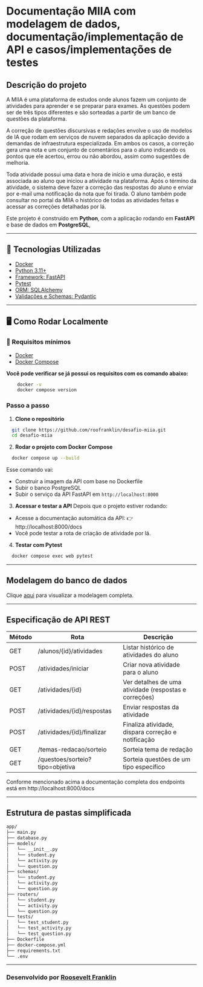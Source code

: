 # Documentação MIIA com modelagem de dados, documentação/implementação de API e casos/implementações de testes 

## Descrição do projeto

A MIIA é uma plataforma de estudos onde alunos fazem um conjunto de atividades para aprender e se preparar para exames. As questões podem ser de três tipos diferentes e são sorteadas a partir de um banco de questões da plataforma. 

A correção de questões discursivas e redações envolve o uso de modelos de IA que rodam em serviços de nuvem separados da aplicação devido a demandas de infraestrutura especializada. Em ambos os casos, a correção gera uma nota e um conjunto de comentários para o aluno indicando os pontos que ele acertou, errou ou não abordou, assim como sugestões de melhoria.

Toda atividade possui uma data e hora de início e uma duração, e está associada ao aluno que iniciou a atividade na plataforma. Após o término da atividade, o sistema deve fazer a correção das respostas do aluno e enviar por e-mail uma notificação da nota que foi tirada. O aluno também pode consultar no portal da MIIA o histórico de todas as atividades feitas e acessar as correções detalhadas por lá.

Este projeto é construído em **Python**, com a aplicação rodando em **FastAPI** e base de dados em **PostgreSQL**,

---

## 🚀 Tecnologias Utilizadas

- [Docker](https://www.docker.com/)
- [Python 3.11+](https://www.python.org/downloads/release/python-3110/)
- [Framework: FastAPI](https://fastapi.tiangolo.com/)
- [Pytest](https://docs.pytest.org/en/stable/)
- [ORM: SQLAlchemy](https://www.sqlalchemy.org/)
- [Validações e Schemas: Pydantic](https://docs.pydantic.dev/latest/)

---

## 🖥️ Como Rodar Localmente

### 🔧 Requisitos mínimos

- [Docker](https://www.docker.com/)
- [Docker Compose](https://docs.docker.com/compose/)

**Você pode verificar se já possui os requisitos com os comando abaixo:**
```bash
    docker -v
    docker compose version
```

### Passo a passo

1. **Clone o repositório**  
```bash
  git clone https://github.com/roofranklin/desafio-miia.git
  cd desafio-miia
```

2. **Rodar o projeto com Docker Compose**
```bash
  docker compose up --build
```
Esse comando vai:
- Construir a imagem da API com base no Dockerfile
- Subir o banco PostgreSQL
- Subir o serviço da API FastAPI em `http://localhost:8000`

3. **Acessar e testar a API**
Depois que o projeto estiver rodando:
- Acesse a documentação automática da API: 👉 http://localhost:8000/docs
- Você pode testar a rota de criação de atividade por lá.

4. **Testar com Pytest**
```bash
  docker compose exec web pytest
```

---

## Modelagem do banco de dados
Clique [aqui](database-model.md) para visualizar a modelagem completa.

---

## Especificação de API REST
| Método | Rota                            | Descrição                                             |
|--------|---------------------------------|-------------------------------------------------------|
| GET    | /alunos/{id}/atividades         | Listar histórico de atividades do aluno               |
| POST   | /atividades/iniciar             | Criar nova atividade para o aluno                     |
| GET    | /atividades/{id}                | Ver detalhes de uma atividade (respostas e correções) |
| POST   | /atividades/{id}/respostas      | Enviar respostas da atividade                         |
| POST   | /atividades/{id}/finalizar      | Finaliza atividade, dispara correção e notificação    |
| GET    | /temas-redacao/sorteio          | Sorteia tema de redação                               |
| GET    | /questoes/sorteio?tipo=objetiva | Sorteia questões de um tipo específico                |

Conforme mencionado acima a documentação completa dos endpoints está em http://localhost:8000/docs

---

## Estrutura de pastas simplificada
```bash
app/
├── main.py
├── database.py
├── models/
│   └── __init__.py
│   └── student.py
│   └── activity.py
│   └── question.py
├── schemas/
│   └── student.py
│   └── activity.py
│   └── question.py
├── routers/
│   └── student.py
│   └── activity.py
│   └── question.py
└── tests/
│   └── test_student.py
│   └── test_activity.py
│   └── test_question.py
├── Dockerfile
├── docker-compose.yml
├── requirements.txt
└── .env
```

---

### Desenvolvido por [Roosevelt Franklin](https://rcode.com.br)
